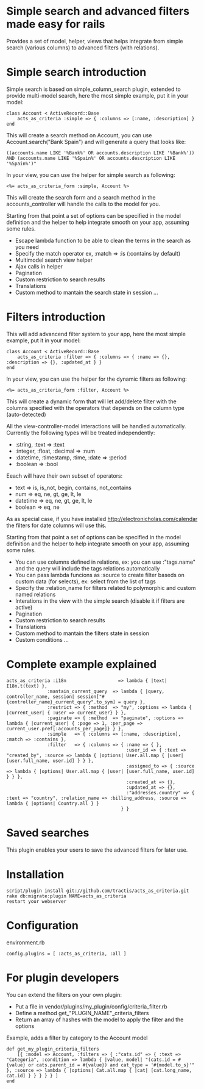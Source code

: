 Simple search and advanced filters made easy for rails
============

Provides a set of model, helper, views that helps integrate from simple search (various columns) to advanced filters (with relations).

Simple search introduction
============

Simple search is based on simple_column_search plugin, extended to provide multi-model search, here the most simple example, put it in your model:

    class Account < ActiveRecord::Base
        acts_as_criteria :simple => { :columns => [:name, :description] }
    end

This will create a search method on Account, you can use Account.search("Bank Spain") and will generate a query that looks like:

    ((accounts.name LIKE '%Bank%' OR accounts.description LIKE '%Bank%')) AND (accounts.name LIKE '%Spain%' OR accounts.description LIKE '%Spain%')"

In your view, you can use the helper for simple search as following:

    <%= acts_as_criteria_form :simple, Account %>

This will create the search form and a search method in the accounts_controller will handle the calls to the model for you.

Starting from that point a set of options can be specified in the model definition and the helper to help integrate smooth on your app, assuming some rules.
 * Escape lambda function to be able to clean the terms in the search as you need
 * Specify the match operator ex, :match => :is (:contains by default)
 * Multimodel search view helper
 * Ajax calls in helper
 * Pagination
 * Custom restriction to search results
 * Translations
* Custom method to mantain the search state in session
...

Filters introduction
============
This will add advancend filter system to your app, here the most simple example, put it in your model:

    class Account < ActiveRecord::Base
        acts_as_criteria :filter => { :columns => { :name => {}, :description => {}, :updated_at } }
    end

In your view, you can use the helper for the dynamic filters as following:

    <%= acts_as_criteria_form :filter, Account %>

This will create a dynamic form that will let add/delete filter with the columns specified with the operators that depends on the column type (auto-detected)

All the view-controller-model interactions will be handled automatically. Currently the following types will be treated independently:
 * :string, :text => :text
 * :integer, :float, :decimal => :num
 * :datetime, :timestamp, :time, :date => :period
 * :boolean => :bool

Eeach will have their own subset of operators:
 * text => is, is_not, begin, contains, not_contains
 * num  => eq, ne, gt, ge, lt, le
 * datetime => eq, ne, gt, ge, lt, le
 * boolean => eq, ne

As as special case, if you have installed http://electronicholas.com/calendar the filters for date columns will use this.

Starting from that point a set of options can be specified in the model definition and the helper to help integrate smooth on your app, assuming some rules.
 * You can use columns defined in relations, ex: you can use :"tags.name" and the query will include the tags relations automatically
 * You can pass lambda funcions as :source to create filter baseds on custom data (for selects), ex: select from the list of tags
 * Specify the :relation_name for filters related to polymorphic and custom named relations
 * Interations in the view with the simple search (disable it if filters are active)
 * Pagination
 * Custom restriction to search results
 * Translations
 * Custom method to mantain the filters state in session
 * Custom conditions
...

Complete example explained
============
    acts_as_criteria :i18n                   => lambda { |text| I18n.t(text) },
                   :mantain_current_query  => lambda { |query, controller_name, session| session["#{controller_name}_current_query".to_sym] = query },
                   :restrict => { :method  => "my", :options => lambda { |current_user| { :user => current_user} } },
                   :paginate => { :method  => "paginate", :options => lambda { |current_user| { :page => 1, :per_page => current_user.pref[:accounts_per_page]} } },
                   :simple   => { :columns => [:name, :description], :match => :contains },
                   :filter   => { :columns => { :name => { },
                                                :user_id => { :text => "created_by", :source => lambda { |options| User.all.map { |user| [user.full_name, user.id] } } },
                                                :assigned_to => { :source => lambda { |options| User.all.map { |user| [user.full_name, user.id] } } },
                                                :created_at => {},
                                                :updated_at => {},
                                                :"addresses.country" => { :text => "country", :relation_name => :billing_address, :source => lambda { |options| Country.all } }
                                              } }

Saved searches
============
This plugin enables your users to save the advanced filters for later use.

Installation
============
    script/plugin install git://github.com/tractis/acts_as_criteria.git
    rake db:migrate:plugin NAME=acts_as_criteria
    restart your webserver

Configuration
============
environment.rb

    config.plugins = [ :acts_as_criteria, :all ]

For plugin developers
============
You can extend the filters on your own plugin:

 * Put a file in vendor/plugins/my_plugin/config/criteria_filter.rb
 * Define a method get_"PLUGIN_NAME"_criteria_filters
 * Return an array of hashes with the model to apply the filter and the options

Example, adds a filter by category to the Account model

    def get_my_plugin_criteria_filters
        [{ :model => Account, :filters => { :"cats.id" => { :text => "Categoria", :condition => lambda { |value, model| "(cats.id = #{value} or cats.parent_id = #{value}) and cat_type = '#{model.to_s}'" }, :source => lambda { |options| Cat.all.map { |cat| [cat.long_name, cat.id] } } } } } ]
    end
